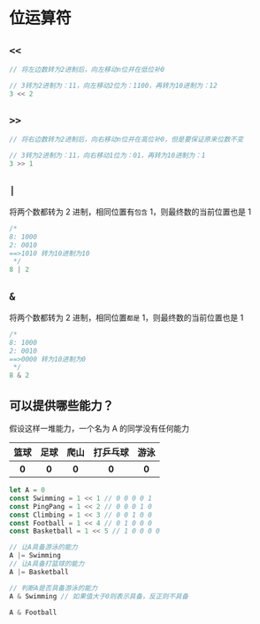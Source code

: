 # 位运算符

## `<<`

```js
// 将左边数转为2进制后，向左移动n位并在低位补0

// 3转为2进制为：11，向左移动2位为：1100，再转为10进制为：12
3 << 2
```

## `>>`

```js
// 将右边数转为2进制后，向右移动n位并在高位补0，但是要保证原来位数不变

// 3转为2进制为：11，向右移动1位为：01，再转为10进制为：1
3 >> 1
```

## `|`

将两个数都转为 2 进制，相同位置有`包含` 1，则最终数的当前位置也是 1

```js
/*
8: 1000
2: 0010
==>1010 转为10进制为10
 */
8 | 2
```

## `&`

将两个数都转为 2 进制，相同位置`都是` 1，则最终数的当前位置也是 1

```js
/*
8: 1000
2: 0010
==>0000 转为10进制为0
 */
8 & 2
```

## 可以提供哪些能力？

假设这样一堆能力，一个名为 A 的同学没有任何能力

<table>
    <tbody>
    <tr>
        <th>篮球</th>
        <th>足球</th>
        <th>爬山</th>
        <th>打乒乓球</th>
        <th>游泳</th>
    </tr>
    <tr>
        <th>0</th>
        <th>0</th>
        <th>0</th>
        <th>0</th>
        <th>0</th>
    </tr>
    </tbody>
</table>

```js
let A = 0
const Swimming = 1 << 1 // 0 0 0 0 1
const PingPang = 1 << 2 // 0 0 0 1 0
const Climbing = 1 << 3 // 0 0 1 0 0
const Football = 1 << 4 // 0 1 0 0 0
const Basketball = 1 << 5 // 1 0 0 0 0

// 让A具备游泳的能力
A |= Swimming
// 让A具备打篮球的能力
A |= Basketball

// 判断A是否具备游泳的能力
A & Swimming // 如果值大于0则表示具备，反正则不具备

A & Football
```
